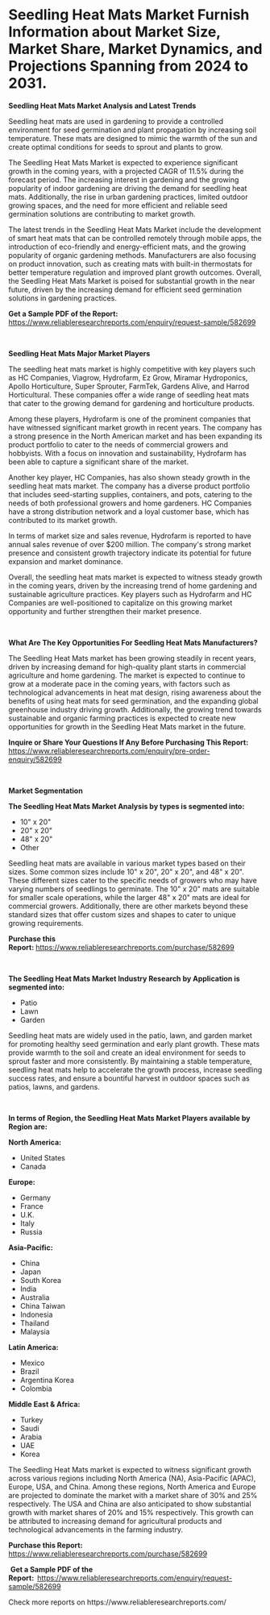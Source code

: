 <p><h1>Seedling Heat Mats Market Furnish Information about Market Size, Market Share, Market Dynamics, and Projections Spanning from 2024 to 2031.</h1></p><p><strong>Seedling Heat Mats Market Analysis and Latest Trends</strong></p>
<p><p>Seedling heat mats are used in gardening to provide a controlled environment for seed germination and plant propagation by increasing soil temperature. These mats are designed to mimic the warmth of the sun and create optimal conditions for seeds to sprout and plants to grow.</p><p>The Seedling Heat Mats Market is expected to experience significant growth in the coming years, with a projected CAGR of 11.5% during the forecast period. The increasing interest in gardening and the growing popularity of indoor gardening are driving the demand for seedling heat mats. Additionally, the rise in urban gardening practices, limited outdoor growing spaces, and the need for more efficient and reliable seed germination solutions are contributing to market growth.</p><p>The latest trends in the Seedling Heat Mats Market include the development of smart heat mats that can be controlled remotely through mobile apps, the introduction of eco-friendly and energy-efficient mats, and the growing popularity of organic gardening methods. Manufacturers are also focusing on product innovation, such as creating mats with built-in thermostats for better temperature regulation and improved plant growth outcomes. Overall, the Seedling Heat Mats Market is poised for substantial growth in the near future, driven by the increasing demand for efficient seed germination solutions in gardening practices.</p></p>
<p><strong>Get a Sample PDF of the Report:&nbsp;</strong> <a href="https://www.reliableresearchreports.com/enquiry/request-sample/582699">https://www.reliableresearchreports.com/enquiry/request-sample/582699</a></p>
<p>&nbsp;</p>
<p><strong>Seedling Heat Mats Major Market Players</strong></p>
<p><p>The seedling heat mats market is highly competitive with key players such as HC Companies, Viagrow, Hydrofarm, Ez Grow, Miramar Hydroponics, Apollo Horticulture, Super Sprouter, FarmTek, Gardens Alive, and Harrod Horticultural. These companies offer a wide range of seedling heat mats that cater to the growing demand for gardening and horticulture products.</p><p>Among these players, Hydrofarm is one of the prominent companies that have witnessed significant market growth in recent years. The company has a strong presence in the North American market and has been expanding its product portfolio to cater to the needs of commercial growers and hobbyists. With a focus on innovation and sustainability, Hydrofarm has been able to capture a significant share of the market.</p><p>Another key player, HC Companies, has also shown steady growth in the seedling heat mats market. The company has a diverse product portfolio that includes seed-starting supplies, containers, and pots, catering to the needs of both professional growers and home gardeners. HC Companies have a strong distribution network and a loyal customer base, which has contributed to its market growth.</p><p>In terms of market size and sales revenue, Hydrofarm is reported to have annual sales revenue of over $200 million. The company's strong market presence and consistent growth trajectory indicate its potential for future expansion and market dominance.</p><p>Overall, the seedling heat mats market is expected to witness steady growth in the coming years, driven by the increasing trend of home gardening and sustainable agriculture practices. Key players such as Hydrofarm and HC Companies are well-positioned to capitalize on this growing market opportunity and further strengthen their market presence.</p></p>
<p>&nbsp;</p>
<p><strong>What Are The Key Opportunities For Seedling Heat Mats Manufacturers?</strong></p>
<p><p>The Seedling Heat Mats market has been growing steadily in recent years, driven by increasing demand for high-quality plant starts in commercial agriculture and home gardening. The market is expected to continue to grow at a moderate pace in the coming years, with factors such as technological advancements in heat mat design, rising awareness about the benefits of using heat mats for seed germination, and the expanding global greenhouse industry driving growth. Additionally, the growing trend towards sustainable and organic farming practices is expected to create new opportunities for growth in the Seedling Heat Mats market in the future.</p></p>
<p><strong>Inquire or Share Your Questions If Any Before Purchasing This Report:</strong> <a href="https://www.reliableresearchreports.com/enquiry/pre-order-enquiry/582699">https://www.reliableresearchreports.com/enquiry/pre-order-enquiry/582699</a></p>
<p>&nbsp;</p>
<p><strong>Market Segmentation</strong></p>
<p><strong>The Seedling Heat Mats Market Analysis by types is segmented into:</strong></p>
<p><ul><li>10" x 20"</li><li>20" x 20"</li><li>48" x 20"</li><li>Other</li></ul></p>
<p><p>Seedling heat mats are available in various market types based on their sizes. Some common sizes include 10" x 20", 20" x 20", and 48" x 20". These different sizes cater to the specific needs of growers who may have varying numbers of seedlings to germinate. The 10" x 20" mats are suitable for smaller scale operations, while the larger 48" x 20" mats are ideal for commercial growers. Additionally, there are other markets beyond these standard sizes that offer custom sizes and shapes to cater to unique growing requirements.</p></p>
<p><strong>Purchase this Report:&nbsp;</strong><a href="https://www.reliableresearchreports.com/purchase/582699">https://www.reliableresearchreports.com/purchase/582699</a></p>
<p>&nbsp;</p>
<p><strong>The Seedling Heat Mats Market Industry Research by Application is segmented into:</strong></p>
<p><ul><li>Patio</li><li>Lawn</li><li>Garden</li></ul></p>
<p><p>Seedling heat mats are widely used in the patio, lawn, and garden market for promoting healthy seed germination and early plant growth. These mats provide warmth to the soil and create an ideal environment for seeds to sprout faster and more consistently. By maintaining a stable temperature, seedling heat mats help to accelerate the growth process, increase seedling success rates, and ensure a bountiful harvest in outdoor spaces such as patios, lawns, and gardens.</p></p>
<p>&nbsp;</p>
<p><strong>In terms of Region, the Seedling Heat Mats Market Players available by Region are:</strong></p>
<p>
    <p> <strong> North America: </strong>
        <ul>
            <li>United States</li>
            <li>Canada</li>
        </ul>
        </p> 
    <p> <strong> Europe: </strong>
        <ul>
            <li>Germany</li>
            <li>France</li>
            <li>U.K.</li>
            <li>Italy</li>
            <li>Russia</li>
        </ul>
        </p> 
    <p> <strong> Asia-Pacific: </strong>
        <ul>
            <li>China</li>
            <li>Japan</li>
            <li>South Korea</li>
            <li>India</li>
            <li>Australia</li>
            <li>China Taiwan</li>
            <li>Indonesia</li>
            <li>Thailand</li>
            <li>Malaysia</li>
        </ul>
        </p> 
    <p> <strong> Latin America: </strong>
        <ul>
            <li>Mexico</li>
            <li>Brazil</li>
            <li>Argentina Korea</li>
            <li>Colombia</li>
        </ul>
        </p> 
    <p> <strong> Middle East & Africa: </strong>
        <ul>
            <li>Turkey</li>
            <li>Saudi</li>
            <li>Arabia</li>
            <li>UAE</li>
            <li>Korea</li>
        </ul>
    </p>
    </p>
<p><p>The Seedling Heat Mats market is expected to witness significant growth across various regions including North America (NA), Asia-Pacific (APAC), Europe, USA, and China. Among these regions, North America and Europe are projected to dominate the market with a market share of 30% and 25% respectively. The USA and China are also anticipated to show substantial growth with market shares of 20% and 15% respectively. This growth can be attributed to increasing demand for agricultural products and technological advancements in the farming industry.</p></p>
<p><strong>Purchase this Report: </strong><a href="https://www.reliableresearchreports.com/purchase/582699">https://www.reliableresearchreports.com/purchase/582699</a></p>
<p>&nbsp;<strong>Get a Sample PDF of the Report:&nbsp;&nbsp;</strong><a href="https://www.reliableresearchreports.com/enquiry/request-sample/582699">https://www.reliableresearchreports.com/enquiry/request-sample/582699</a></p>
<p><strong></strong></p>
<p>Check more reports on https://www.reliableresearchreports.com/</p>